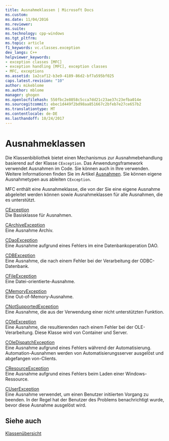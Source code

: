 ```yaml
---
title: Ausnahmeklassen | Microsoft Docs
ms.custom: 
ms.date: 11/04/2016
ms.reviewer: 
ms.suite: 
ms.technology: cpp-windows
ms.tgt_pltfrm: 
ms.topic: article
f1_keywords: vc.classes.exception
dev_langs: C++
helpviewer_keywords:
- exception classes [MFC]
- exception handling [MFC], exception classes
- MFC, exceptions
ms.assetid: 1a2caf12-b3e9-4189-86d2-bf7a595bf025
caps.latest.revision: "10"
author: mikeblome
ms.author: mblome
manager: ghogen
ms.openlocfilehash: 550fbc2e8058c5cca7dd21c23ae37c23efba014e
ms.sourcegitcommit: ebec1d449f2bd98aa851667c2bfeb7e27ce657b2
ms.translationtype: MT
ms.contentlocale: de-DE
ms.lasthandoff: 10/24/2017
---
```

# <a name="exception-classes"></a>Ausnahmeklassen
Die Klassenbibliothek bietet einen Mechanismus zur Ausnahmebehandlung basierend auf der Klasse `CException`. Das Anwendungsframework verwendet Ausnahmen im Code. Sie können auch in Ihre verwenden. Weitere Informationen finden Sie im Artikel [Ausnahmen](../mfc/exception-handling-in-mfc.md). Sie können eigene Ausnahmetypen aus ableiten `CException`.  
  
 MFC enthält eine Ausnahmeklasse, die von der Sie eine eigene Ausnahme abgeleitet werden können sowie Ausnahmeklassen für alle Ausnahmen, die es unterstützt.  
  
 [CException](../mfc/reference/cexception-class.md)  
 Die Basisklasse für Ausnahmen.  
  
 [CArchiveException](../mfc/reference/carchiveexception-class.md)  
 Eine Ausnahme Archiv.  
  
 [CDaoException](../mfc/reference/cdaoexception-class.md)  
 Eine Ausnahme aufgrund eines Fehlers im eine Datenbankoperation DAO.  
  
 [CDBException](../mfc/reference/cdbexception-class.md)  
 Eine Ausnahme, die nach einem Fehler bei der Verarbeitung der ODBC-Datenbank.  
  
 [CFileException](../mfc/reference/cfileexception-class.md)  
 Eine Datei-orientierte-Ausnahme.  
  
 [CMemoryException](../mfc/reference/cmemoryexception-class.md)  
 Eine Out-of-Memory-Ausnahme.  
  
 [CNotSupportedException](../mfc/reference/cnotsupportedexception-class.md)  
 Eine Ausnahme, die aus der Verwendung einer nicht unterstützten Funktion.  
  
 [COleException](../mfc/reference/coleexception-class.md)  
 Eine Ausnahme, die resultierenden nach einem Fehler bei der OLE-Verarbeitung. Diese Klasse wird von Container und Server.  
  
 [COleDispatchException](../mfc/reference/coledispatchexception-class.md)  
 Eine Ausnahme aufgrund eines Fehlers während der Automatisierung. Automation-Ausnahmen werden von Automatisierungsserver ausgelöst und abgefangen von-Clients.  
  
 [CResourceException](../mfc/reference/cresourceexception-class.md)  
 Eine Ausnahme aufgrund eines Fehlers beim Laden einer Windows-Ressource.  
  
 [CUserException](../mfc/reference/cuserexception-class.md)  
 Eine Ausnahme verwendet, um einen Benutzer initiierten Vorgang zu beenden. In der Regel hat der Benutzer des Problems benachrichtigt wurde, bevor diese Ausnahme ausgelöst wird.  
  
## <a name="see-also"></a>Siehe auch  
 [Klassenübersicht](../mfc/class-library-overview.md)

